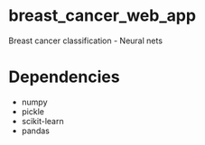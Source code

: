 # breast_cancer_web_app
Breast cancer classification - Neural nets


# Dependencies
* numpy
* pickle
* scikit-learn
* pandas
